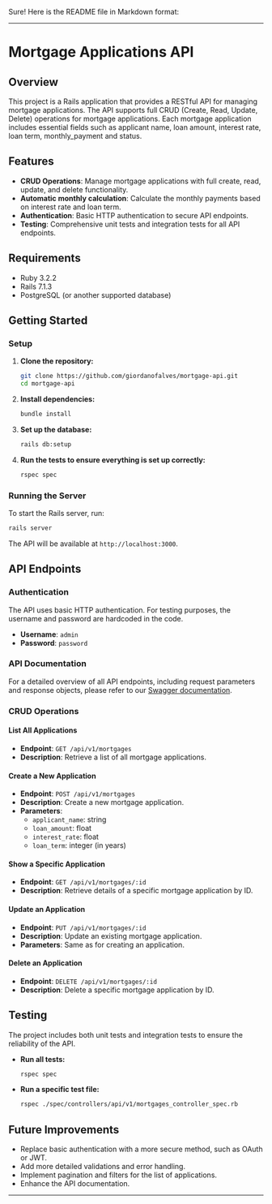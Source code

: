 Sure! Here is the README file in Markdown format:

---

# Mortgage Applications API

## Overview

This project is a Rails application that provides a RESTful API for managing mortgage applications. The API supports full CRUD (Create, Read, Update, Delete) operations for mortgage applications. Each mortgage application includes essential fields such as applicant name, loan amount, interest rate, loan term, monthly_payment and status.

## Features

- **CRUD Operations**: Manage mortgage applications with full create, read, update, and delete functionality.
- **Automatic monthly calculation**: Calculate the monthly payments based on interest rate and loan term.
- **Authentication**: Basic HTTP authentication to secure API endpoints.
- **Testing**: Comprehensive unit tests and integration tests for all API endpoints.

## Requirements

- Ruby 3.2.2
- Rails 7.1.3
- PostgreSQL (or another supported database)
## Getting Started

### Setup

1. **Clone the repository:**

    ```sh
    git clone https://github.com/giordanofalves/mortgage-api.git
    cd mortgage-api
    ```

2. **Install dependencies:**

    ```sh
    bundle install
    ```

3. **Set up the database:**

    ```sh
    rails db:setup
    ```

4. **Run the tests to ensure everything is set up correctly:**

    ```sh
    rspec spec
    ```

### Running the Server

To start the Rails server, run:

```sh
rails server
```

The API will be available at `http://localhost:3000`.

## API Endpoints

### Authentication

The API uses basic HTTP authentication. For testing purposes, the username and password are hardcoded in the code.

- **Username**: `admin`
- **Password**: `password`

### API Documentation
For a detailed overview of all API endpoints, including request parameters and response objects, please refer to our [Swagger documentation](https://bump.sh/giordano/doc/mortgage).

### CRUD Operations

#### List All Applications

- **Endpoint**: `GET /api/v1/mortgages`
- **Description**: Retrieve a list of all mortgage applications.

#### Create a New Application

- **Endpoint**: `POST /api/v1/mortgages`
- **Description**: Create a new mortgage application.
- **Parameters**:
  - `applicant_name`: string
  - `loan_amount`: float
  - `interest_rate`: float
  - `loan_term`: integer (in years)

#### Show a Specific Application

- **Endpoint**: `GET /api/v1/mortgages/:id`
- **Description**: Retrieve details of a specific mortgage application by ID.

#### Update an Application

- **Endpoint**: `PUT /api/v1/mortgages/:id`
- **Description**: Update an existing mortgage application.
- **Parameters**: Same as for creating an application.

#### Delete an Application

- **Endpoint**: `DELETE /api/v1/mortgages/:id`
- **Description**: Delete a specific mortgage application by ID.

## Testing

The project includes both unit tests and integration tests to ensure the reliability of the API.

- **Run all tests:**

    ```sh
    rspec spec
    ```

- **Run a specific test file:**

    ```sh
    rspec ./spec/controllers/api/v1/mortgages_controller_spec.rb
    ```

## Future Improvements

- Replace basic authentication with a more secure method, such as OAuth or JWT.
- Add more detailed validations and error handling.
- Implement pagination and filters for the list of applications.
- Enhance the API documentation.

---
